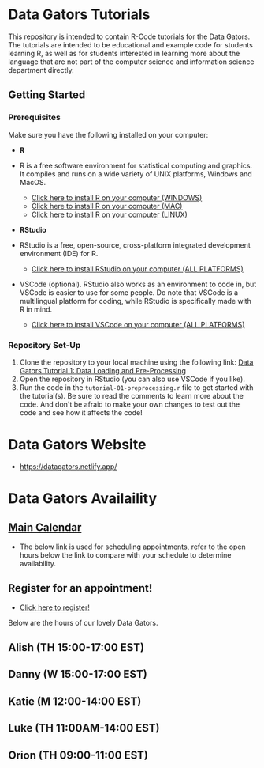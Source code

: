 # Data Gators Tutorials

This repository is intended to contain R-Code tutorials for the Data Gators. The tutorials are intended to be educational and example code for students learning R, as well as for students interested in learning more about the language that are not part of the computer science and information science department directly.

## Getting Started

### Prerequisites

Make sure you have the following installed on your computer:

- **R**
- R is a free software environment for statistical computing and graphics. It compiles and runs on a wide variety of UNIX platforms, Windows and MacOS.
  - [Click here to install R on your computer (WINDOWS)](https://cran.r-project.org/bin/windows/base/)
  - [Click here to install R on your computer (MAC)](https://cran.r-project.org/bin/macosx/)
  - [Click here to install R on your computer (LINUX)](https://cran.r-project.org/bin/linux/)

- **RStudio**
- RStudio is a free, open-source, cross-platform integrated development environment (IDE) for R.
  - [Click here to install RStudio on your computer (ALL PLATFORMS)](https://posit.co/download/rstudio-desktop/)
- VSCode (optional). RStudio also works as an environment to code in, but VSCode is easier to use for some people. Do note that VSCode is a multilingual platform for coding, while RStudio is specifically made with R in mind.
  - [Click here to install VSCode on your computer (ALL PLATFORMS)](https://code.visualstudio.com/Download)

### Repository Set-Up

1. Clone the repository to your local machine using the following link: [Data Gators Tutorial 1: Data Loading and Pre-Processing]()
2. Open the repository in RStudio (you can also use VSCode if you like).
3. Run the code in the `tutorial-01-preprocessing.r` file to get started with the tutorial(s). Be sure to read the comments to learn more about the code. And don't be afraid to make your own changes to test out the code and see how it affects the code!

# Data Gators Website
- https://datagators.netlify.app/
# Data Gators Availaility

## [Main Calendar](https://calendar.google.com/calendar/u/0/r?cid=Y19lOWY2YjRmZGU3ZjQ5MWZmZjI3NjdjZGJhOGY3N2ZlMmE5MjQxZTViYmFhNDU4NDFkNDAzODI5MmNjMWY3MWZhQGdyb3VwLmNhbGVuZGFyLmdvb2dsZS5jb20)
- The below link is used for scheduling appointments, refer to the open hours below the link to compare with your schedule to determine availability.

## Register for an appointment!
- [Click here to register!](https://data-gators.com/contacts/calendar/)

Below are the hours of our lovely Data Gators.
## Alish (TH 15:00-17:00 EST)
## Danny (W 15:00-17:00 EST)
## Katie (M 12:00-14:00 EST)
## Luke (TH 11:00AM-14:00 EST) 
## Orion (TH 09:00-11:00 EST)
